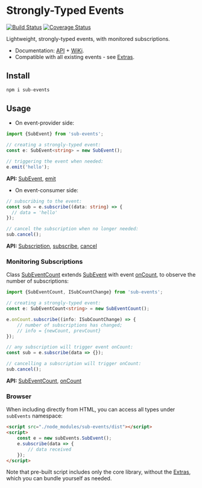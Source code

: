 # Strongly-Typed Events

[![Build Status](https://travis-ci.org/vitaly-t/sub-events.svg?branch=master)](https://travis-ci.org/vitaly-t/sub-events)
[![Coverage Status](https://coveralls.io/repos/vitaly-t/sub-events/badge.svg?branch=master)](https://coveralls.io/r/vitaly-t/sub-events?branch=master)

Lightweight, strongly-typed events, with monitored subscriptions. 

* Documentation: [API] + [WiKi].
* Compatible with all existing events - see [Extras]. 

## Install

```sh
npm i sub-events
```

## Usage

* On event-provider side:

```ts
import {SubEvent} from 'sub-events';

// creating a strongly-typed event: 
const e: SubEvent<string> = new SubEvent();

// triggering the event when needed:
e.emit('hello');
```

**API:** [SubEvent], [emit]

* On event-consumer side:

```ts
// subscribing to the event:
const sub = e.subscribe((data: string) => {
  // data = 'hello'
});

// cancel the subscription when no longer needed:
sub.cancel();
```

**API:** [Subscription], [subscribe], [cancel]

### Monitoring Subscriptions

Class [SubEventCount] extends [SubEvent] with event [onCount], to observe the number of subscriptions:

```ts
import {SubEventCount, ISubCountChange} from 'sub-events';

// creating a strongly-typed event:
const e: SubEventCount<string> = new SubEventCount();

e.onCount.subscribe((info: ISubCountChange) => {
    // number of subscriptions has changed;
    // info = {newCount, prevCount} 
});

// any subscription will trigger event onCount:
const sub = e.subscribe(data => {});

// cancelling a subscription will trigger onCount:
sub.cancel();
``` 

**API:** [SubEventCount], [onCount]

### Browser

When including directly from HTML, you can access all types under `subEvents` namespace:

```html
<script src="./node_modules/sub-events/dist"></script>
<script>
    const e = new subEvents.SubEvent();
    e.subscribe(data => {
        // data received
    });
</script>
``` 

Note that pre-built script includes only the core library, without the [Extras],
which you can bundle yourself as needed. 

[Extras]:https://github.com/vitaly-t/sub-events/tree/master/extras
[API]:https://vitaly-t.github.io/sub-events
[WiKi]:https://github.com/vitaly-t/sub-events/wiki
[Subscription]:https://vitaly-t.github.io/sub-events/classes/subscription.html
[subscribe]:https://vitaly-t.github.io/sub-events/classes/subevent.html#subscribe
[cancel]:https://vitaly-t.github.io/sub-events/classes/subscription.html#cancel
[emit]:https://vitaly-t.github.io/sub-events/classes/subevent.html#emit
[onCount]:https://vitaly-t.github.io/sub-events/classes/subeventcount.html#oncount
[Extras]:https://github.com/vitaly-t/sub-events/wiki/Extras
[SubEvent]:https://vitaly-t.github.io/sub-events/classes/subevent.html
[SubEventCount]:https://vitaly-t.github.io/sub-events/classes/subeventcount.html
